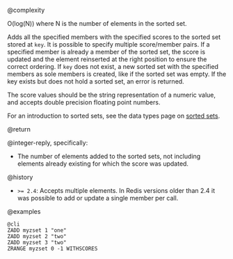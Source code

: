 @complexity

O(log(N)) where N is the number of elements in the sorted set.

Adds all the specified members with the specified scores to the sorted set stored at `key`. It is possible to specify multiple score/member pairs.
If a specified member is already a member of the sorted set, the score is updated and the element reinserted at the right position to ensure the correct ordering.  If `key` does not exist, a new sorted set with the specified members as sole
members is created, like if the sorted set was empty.
If the key exists but does not hold a sorted set, an error is returned.

The score values should be the string representation of a numeric value, and
accepts double precision floating point numbers.

For an introduction to sorted sets, see the data types page on [sorted
sets](/topics/data-types#sorted-sets).

@return

@integer-reply, specifically:

* The number of elements added to the sorted sets, not including elements already existing for which the score was updated.

@history

* `>= 2.4`: Accepts multiple elements. In Redis versions older than 2.4 it was possible to add or update a single member per call.

@examples

    @cli
    ZADD myzset 1 "one"
    ZADD myzset 2 "two"
    ZADD myzset 3 "two"
    ZRANGE myzset 0 -1 WITHSCORES

